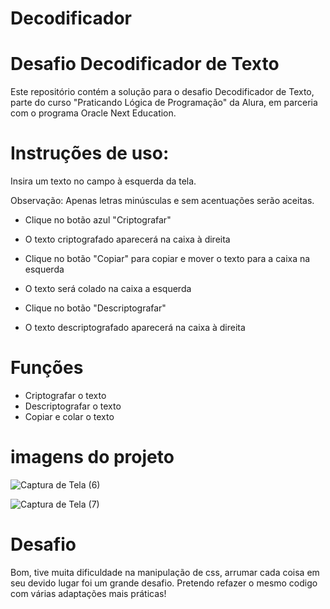 # Decodificador

# Desafio Decodificador de Texto

Este repositório contém a solução para o desafio Decodificador de Texto, parte do curso "Praticando Lógica de Programação" da Alura, em parceria com o programa Oracle Next Education.

# Instruções de uso:

Insira um texto no campo à esquerda da tela.

Observação:
Apenas letras minúsculas e sem acentuações serão aceitas.

- Clique no botão azul "Criptografar"

- O texto criptografado aparecerá na caixa à direita

- Clique no botão "Copiar" para copiar e mover o texto para a caixa na esquerda

- O texto será colado na caixa a esquerda 

- Clique no botão "Descriptografar"

- O texto descriptografado aparecerá na caixa à direita

# Funções 

- Criptografar o texto
- Descriptografar o texto 
- Copiar e colar o texto 

# imagens do projeto 

![Captura de Tela (6)](https://github.com/user-attachments/assets/3a478f9f-fc17-4ef2-92bc-539902303e9c)


![Captura de Tela (7)](https://github.com/user-attachments/assets/79b52115-9bf1-476f-b3ef-9b4b40acb9ca)


# Desafio

Bom, tive muita dificuldade na manipulação de css, arrumar cada coisa em seu devido lugar foi um grande desafio. Pretendo refazer o mesmo codigo com várias adaptações mais práticas!
